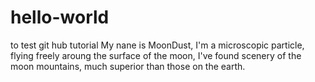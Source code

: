 # hello-world
to test git hub tutorial
My nane is MoonDust, I'm a microscopic particle, flying freely aroung the surface of the moon, I've found scenery of the moon mountains, much superior than those on the earth.
